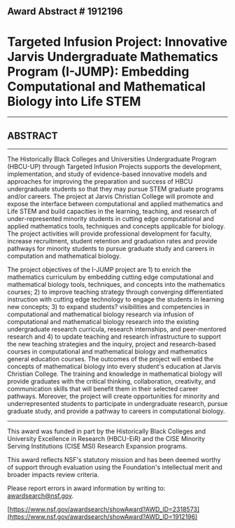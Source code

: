 ## Award Abstract # 1912196 
# Targeted Infusion Project: Innovative Jarvis Undergraduate Mathematics Program (I-JUMP): Embedding Computational and Mathematical Biology into Life STEM 
---------------------------------------------------------------------------------------------------------------------
## ABSTRACT
----------------------------------------------------------------------------------------------------------------------
The Historically Black Colleges and Universities Undergraduate Program (HBCU-UP) through Targeted Infusion Projects supports the development, implementation, and study of evidence-based innovative models and approaches for improving the preparation and success of HBCU undergraduate students so that they may pursue STEM graduate programs and/or careers. The project at Jarvis Christian College will promote and expose the interface between computational and applied mathematics and Life STEM and build capacities in the learning, teaching, and research of under-represented minority students in cutting edge computational and applied mathematics tools, techniques and concepts applicable for biology. The project activities will provide professional development for faculty, increase recruitment, student retention and graduation rates and provide pathways for minority students to pursue graduate study and careers in computation and mathematical biology.

The project objectives of the I-JUMP project are 1) to enrich the mathematics curriculum by embedding cutting edge computational and mathematical biology tools, techniques, and concepts into the mathematics courses; 2) to improve teaching strategy through converging differentiated instruction with cutting edge technology to engage the students in learning new concepts; 3) to expand students? visibilities and competencies in computational and mathematical biology research via infusion of computational and mathematical biology research into the existing undergraduate research curricula, research internships, and peer-mentored research and 4) to update teaching and research infrastructure to support the new teaching strategies and the inquiry, project and research-based courses in computational and mathematical biology and mathematics general education courses. The outcomes of the project will embed the concepts of mathematical biology into every student's education at Jarvis Christian College. The training and knowledge in mathematical biology will provide graduates with the critical thinking, collaboration, creativity, and communication skills that will benefit them in their selected career pathways. Moreover, the project will create opportunities for minority and underrepresented students to participate in undergraduate research, pursue graduate study, and provide a pathway to careers in computational biology.

-------------------

This award was funded in part by the Historically Black Colleges and University Excellence in Research (HBCU-EiR) and the CISE Minority Serving Institutions (CISE MSI) Research Expansion programs.

This award reflects NSF's statutory mission and has been deemed worthy of support through evaluation using the Foundation's intellectual merit and broader impacts review criteria.

Please report errors in award information by writing to: awardsearch@nsf.gov.

[https://www.nsf.gov/awardsearch/showAward?AWD_ID=2318573](https://www.nsf.gov/awardsearch/showAward?AWD_ID=1912196) 
